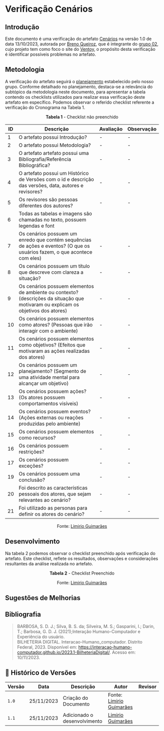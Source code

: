 # Verificação Cenários
 
## Introdução

Este documento é uma verificação do artefato [Cenários](https://interacao-humano-computador.github.io/2023.2-Ventoy/AnaliseDeRequisitos/cenarios/) na versão 1.0 de data 13/10/2023, autorada por [Breno Queiroz](https://github.com/brenob6), que é integrante do [grupo 02](https://github.com/Interacao-Humano-Computador/2023.2-Ventoy/tree/main), 
cujo projeto tem como foco o site do [Ventoy](https://www.ventoy.net/en/index.html), o propósito desta verificação é identificar possíveis problemas no artefato.

## Metodologia 

A verificação do artefato seguirá o [planejamento](https://interacao-humano-computador.github.io/2023.2-Ventoy/) estabelecido pelo nosso grupo. Conforme detalhado no planejamento, 
destaca-se a relevância do subtópico da metodologia neste documento, para apresentar a tabela contendo os checklists utilizados para realizar essa verificação deste artefato em específico. 
Podemos observar o referido checklist referente a verificação do Cronograma na Tabela 1. 

<center>

**Tabela 1** - Checklist não preenchido

| ID  | Descrição     | Avaliação | Observação |
|-----| --------------------------------------------------------------------------------------------------------------- | --------- | --------- |
| 1   | O artefato possui Introdução?                                                                          | -        | - |
| 2 | O artefato possui Metodologia? | - | - |
| 3   | O artefato artefato possui uma Bibliografia/Referência Bibliográfica?                                  | -        | - |
| 4   | O artefato possui um Histórico de Versões com o id e descrição das versões, data, autores e revisores? | -        | - |
| 5   | Os revisores são pessoas diferentes dos autores?                                    | -        | -  |
| 6 | Todas as tabelas e imagens são chamadas no texto, possuem legendas e font
|7 | Os cenários possuem um enredo que contém sequências de ações e eventos? (O que os usuários fazem, o que acontece com eles) | - | - |
|8 | Os cenários possuem um título que descreve com clareza a situação? | - | - |
| 9 | Os cenários possuem elementos de ambiente ou contexto? (descrições da situação que motivaram ou explicam os objetivos dos atores) | - | - |
| 10 | Os cenários possuem elementos como atores? (Pessoas que irão interagir com o ambiente) | - | - |
| 11 | Os cenários possuem elementos como objetivos? (Efeitos que motivaram as ações realizadas dos atores)  | - | - |
| 12 | Os cenários possuem um planejamento? (Segmento de uma atividade mental para alcançar um objetivo) | - | - |
| 13 | Os cenários possuem ações? (Os atores possuem comportamentos visíveis) | - | - |
| 14 | Os cenários possuem eventos? (Ações externas ou reações produzidas pelo ambiente) | - | - |
| 15 | Os cenários possuem elementos como recursos? | -| - |
| 16 | Os cenários possuem restrições? | - | - |
| 17 | Os cenários possuem exceções? | - | - |
| 19 | Os cenários possuem uma conclusão? | - | - |
| 20 | Foi descrito as características pessoais dos atores, que sejam relevantes ao cenário? | - | - |
| 21 | Foi utilizado as personas para definir os atores do cenário? | - | - |

Fonte: [Limirio Guimarães](https://github.com/LimirioGuimaraes)
</center>

## Desenvolvimento 

Na tabela 2 podemos observar o checklist preenchido após verificação do artefato. Este checklist, reflete os resultados, observações e considerações resultantes da análise realizada no artefato.

<center>

**Tabela 2** - Checklist Preenchido 



Fonte: [Limirio Guimarães](https://github.com/LimirioGuimaraes)

</center>

## Sugestões de Melhorias


</center>

## Bibliografia

> BARBOSA, S. D. J.; Silva, B. S. da; Silveira, M. S.; Gasparini, I.; Darin, T.; Barbosa, G. D. J. (2021);Interação Humano-Computador e Experiência do usuário.<br>
> BILHETERIA DIGITAL. Interacao-Humano_computador. Distrito Federal, 2023. Disponível em: <https://interacao-humano-computador.github.io/2023.1-BilheteriaDigital/>. Acesso em: 10/11/2023.<br>

## 📑 Histórico de Versões

| Versão |    Data    |       Descrição      | Autor                |   Revisor   |
| ------ | ---------- | -------------------- | ---------------------| ----------- |
| `1.0`  | 25/11/2023 | Criação do Documento | Fonte: [Limirio Guimarães](https://github.com/LimirioGuimaraes)| |
| `1.1`  | 25/11/2023 | Adicionado o desenvolvimento | [Limirio Guimarães](https://github.com/LimirioGuimaraes)| |
